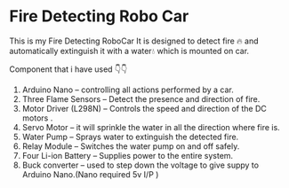 # Fire Detecting Robo Car

This is my Fire Detecting RoboCar 
It is designed to detect fire 🔥 and automatically extinguish it with a water💧 which is mounted on car.

Component that i have used
👇👇
1. Arduino Nano – controlling all actions performed by a car.
2. Three Flame Sensors – Detect the presence and direction of fire.
3. Motor Driver (L298N) – Controls the speed and direction of the DC motors .
4. Servo Motor – it will sprinkle the water in all the direction where fire is. 
5. Water Pump – Sprays water to extinguish the detected fire.
6. Relay Module – Switches the water pump on and off safely.
7. Four Li-ion Battery  – Supplies power to the entire system.
8. Buck converter – used to step down the voltage to give suppy to Arduino Nano.(Nano required 5v I/P )
